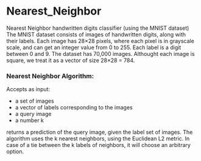 # Nearest_Neighbor
Nearest Neighbor handwritten digits classifier (using the MNIST dataset)
The MNIST dataset consists of images of handwritten digits, 
along with their labels. Each image has 28×28 pixels, where each pixel is in grayscale
scale, and can get an integer value from 0 to 255. Each label is a digit between 0 and 9. The
dataset has 70,000 images. Althought each image is square, we treat it as a vector of size 28×28 = 784.

### Nearest Neighbor Algorithm:
Accepts as input:
- a set of images
- a vector of labels corresponding to the images 
- a query image
- a number k

returns a prediction of the query image, given the label set of images.
The algorithm uses the k nearest neighbors, using the Euclidean
L2 metric. In case of a tie between the k labels of neighbors, it will choose an arbitrary
option.
